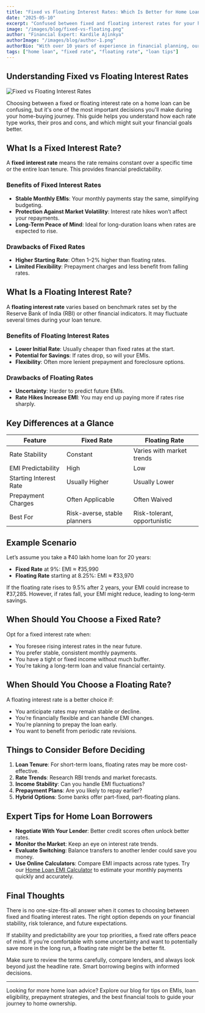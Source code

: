 ```yaml
---
title: "Fixed vs Floating Interest Rates: Which Is Better for Home Loans?"
date: "2025-05-10"
excerpt: "Confused between fixed and floating interest rates for your home loan? This detailed guide compares both options to help you make the best financial decision."
image: "/images/blog/fixed-vs-floating.png"
author: "Financial Expert: Kardile Ajinkya"
authorImage: "/images/blog/author-1.png"
authorBio: "With over 10 years of experience in financial planning, our expert has helped thousands navigate complex loan scenarios."
tags: ["home loan", "fixed rate", "floating rate", "loan tips"]
---
```


## Understanding Fixed vs Floating Interest Rates

![Fixed vs Floating Interest Rates](/images/blog/fixed-vs-floating.png)

Choosing between a fixed or floating interest rate on a home loan can be confusing, but it's one of the most important decisions you'll make during your home-buying journey. This guide helps you understand how each rate type works, their pros and cons, and which might suit your financial goals better.

## What Is a Fixed Interest Rate?

A **fixed interest rate** means the rate remains constant over a specific time or the entire loan tenure. This provides financial predictability.

### Benefits of Fixed Interest Rates

* **Stable Monthly EMIs**: Your monthly payments stay the same, simplifying budgeting.
* **Protection Against Market Volatility**: Interest rate hikes won’t affect your repayments.
* **Long-Term Peace of Mind**: Ideal for long-duration loans when rates are expected to rise.

### Drawbacks of Fixed Rates

* **Higher Starting Rate**: Often 1–2% higher than floating rates.
* **Limited Flexibility**: Prepayment charges and less benefit from falling rates.

## What Is a Floating Interest Rate?

A **floating interest rate** varies based on benchmark rates set by the Reserve Bank of India (RBI) or other financial indicators. It may fluctuate several times during your loan tenure.

### Benefits of Floating Interest Rates

* **Lower Initial Rate**: Usually cheaper than fixed rates at the start.
* **Potential for Savings**: If rates drop, so will your EMIs.
* **Flexibility**: Often more lenient prepayment and foreclosure options.

### Drawbacks of Floating Rates

* **Uncertainty**: Harder to predict future EMIs.
* **Rate Hikes Increase EMI**: You may end up paying more if rates rise sharply.

## Key Differences at a Glance

| Feature                | Fixed Rate                   | Floating Rate                |
| ---------------------- | ---------------------------- | ---------------------------- |
| Rate Stability         | Constant                     | Varies with market trends    |
| EMI Predictability     | High                         | Low                          |
| Starting Interest Rate | Usually Higher               | Usually Lower                |
| Prepayment Charges     | Often Applicable             | Often Waived                 |
| Best For               | Risk-averse, stable planners | Risk-tolerant, opportunistic |

## Example Scenario

Let’s assume you take a ₹40 lakh home loan for 20 years:

* **Fixed Rate** at 9%: EMI ≈ ₹35,990
* **Floating Rate** starting at 8.25%: EMI ≈ ₹33,970

If the floating rate rises to 9.5% after 2 years, your EMI could increase to ₹37,285. However, if rates fall, your EMI might reduce, leading to long-term savings.

## When Should You Choose a Fixed Rate?

Opt for a fixed interest rate when:

* You foresee rising interest rates in the near future.
* You prefer stable, consistent monthly payments.
* You have a tight or fixed income without much buffer.
* You’re taking a long-term loan and value financial certainty.

## When Should You Choose a Floating Rate?

A floating interest rate is a better choice if:

* You anticipate rates may remain stable or decline.
* You’re financially flexible and can handle EMI changes.
* You’re planning to prepay the loan early.
* You want to benefit from periodic rate revisions.

## Things to Consider Before Deciding

1. **Loan Tenure**: For short-term loans, floating rates may be more cost-effective.
2. **Rate Trends**: Research RBI trends and market forecasts.
3. **Income Stability**: Can you handle EMI fluctuations?
4. **Prepayment Plans**: Are you likely to repay earlier?
5. **Hybrid Options**: Some banks offer part-fixed, part-floating plans.

## Expert Tips for Home Loan Borrowers

* **Negotiate With Your Lender**: Better credit scores often unlock better rates.
* **Monitor the Market**: Keep an eye on interest rate trends.
* **Evaluate Switching**: Balance transfers to another lender could save you money.
* **Use Online Calculators**: Compare EMI impacts across rate types. Try our [Home Loan EMI Calculator](/emi-calculator/home-loan) to estimate your monthly payments quickly and accurately.

## Final Thoughts

There is no one-size-fits-all answer when it comes to choosing between fixed and floating interest rates. The right option depends on your financial stability, risk tolerance, and future expectations.

If stability and predictability are your top priorities, a fixed rate offers peace of mind. If you’re comfortable with some uncertainty and want to potentially save more in the long run, a floating rate might be the better fit.

Make sure to review the terms carefully, compare lenders, and always look beyond just the headline rate. Smart borrowing begins with informed decisions.

---

Looking for more home loan advice? Explore our blog for tips on EMIs, loan eligibility, prepayment strategies, and the best financial tools to guide your journey to home ownership.
